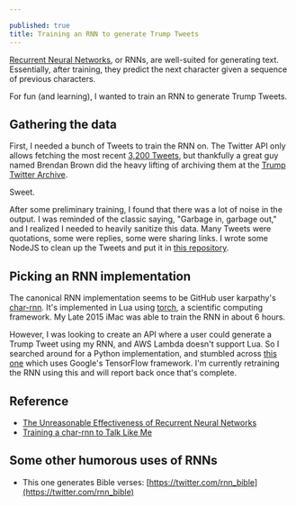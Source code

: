 ```yaml
---

published: true
title: Training an RNN to generate Trump Tweets
---
```

[Recurrent Neural Networks](https://en.wikipedia.org/wiki/Recurrent_neural_network), or RNNs, are well-suited for generating text. Essentially, after training, they predict the next character given a sequence of previous characters.

For fun (and learning), I wanted to train an RNN to generate Trump Tweets. 

## Gathering the data

First, I needed a bunch of Tweets to train the RNN on. The Twitter API only allows fetching the most recent [3,200 Tweets](https://dev.twitter.com/rest/reference/get/statuses/user_timeline), but thankfully a great guy named Brendan Brown did the heavy lifting of archiving them at the [Trump Twitter Archive](https://github.com/bpb27/trump-tweet-archive).

Sweet.

After some preliminary training, I found that there was a lot of noise in the output. I was reminded of the classic saying, "Garbage in, garbage out," and I realized I needed to heavily sanitize this data. Many Tweets were quotations, some were replies, some were sharing links. I wrote some NodeJS to clean up the Tweets and put it in [this repository](https://github.com/davidmerrick/sanitize-tweets).

## Picking an RNN implementation

The canonical RNN implementation seems to be GitHub user karpathy's [char-rnn](https://github.com/karpathy/char-rnn). It's implemented in Lua using [torch](http://torch.ch/), a scientific computing framework. My Late 2015 iMac was able to train the RNN in about 6 hours.

However, I was looking to create an API where a user could generate a Trump Tweet using my RNN, and AWS Lambda doesn't support Lua. So I searched around for a Python implementation, and stumbled across [this one](https://github.com/sherjilozair/char-rnn-tensorflow) which uses Google's TensorFlow framework. I'm currently retraining the RNN using this and will report back once that's complete.

## Reference

* [The Unreasonable Effectiveness of Recurrent Neural Networks](http://karpathy.github.io/2015/05/21/rnn-effectiveness/)
* [Training a char-rnn to Talk Like Me](http://hjweide.github.io/char-rnn)

## Some other humorous uses of RNNs

* This one generates Bible verses: [https://twitter.com/rnn_bible](https://twitter.com/rnn_bible)
